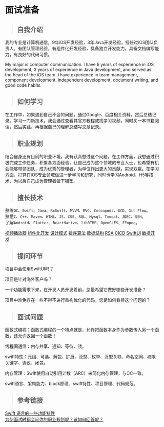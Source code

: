 # 面试准备

>## 自我介绍

我的专业是计算机通信，9年iOS开发经验，3年Java开发经验，担任过iOS团队负责人，有团队管理经验，有组件化开发经验，具备独立开发能力，具备文档编写能力，有良好的代码习惯。

My major is computer communication. I have 9 years of experience in iOS development, 3 years of experience in Java development, and served as the head of the iOS team. I have experience in team management, component development, independent development, document writing, and good code habits.

>## 如何学习

在工作中，如果遇到自己不会的问题，通过Google、百度相关资料，然后总结记录。学习一门新技术，我会通过查看其官方教程或找学习视频，同时买一本书籍阅读，然后实践，再根据自己的理解总结写文章记录。

>## 职业规划

结合自身还有目前的职业环境，我有认真想过这个问题。在工作方面，我想通过积极完成工作任务，积累各方面经验，让自己成为这个领域的专业人士，也希望有机会能够带领团队，成为优秀的管理者，为单位作出更大的贡献，实现双赢。在学习方面，打算在iOS专业领域做进一步学习和研究，同时也学习Android、H5等技术，为以后自己成为管理者做下铺垫。

>## 擅长技术

熟练`OC`、`Swift`、`Java`、`RxSwift`、`MVVM`、`MVC`、`Cocoapods`、`GCD`、`Git Flow`。  
熟悉`C`、`C++`、`Maven`、`HTML`、`JS`、`CSS`、`SQL`、`Mysql`、`Tomcat`、`JDBC`、`SSH`。  
了解`Android`、`Flutter`、`ReactNative`、`libRTMP`、`OpenGLES`、`FFmpeg`。

[视频播放器](视频播放器.html) [组件化开发](组件化开发.html) [设计模式](设计模式.html) [排序算法](排序算法.html) [数据结构](数据结构.html) [RSA](RSA.html) [CICD](../../pages/持续化集成CI/03_使用jenkins打包.html) [SwiftUI](SwiftUI.html) [敏捷开发](敏捷开发.html)

>## 提问环节

项目中会使用SwiftUI吗？

项目是针对海外客户吗？

一个功能需求下来，在开发人员开发着前，您最希望它做好哪些开发准备？

项目中难免存在一些不得不进行重构优化的代码，您是如何看待这个问题的？

>## 面试问题

函数式编程：函数式编程的一个特点就是，允许把函数本身作为参数传入另一个函数，还允许返回一个函数！

线程间通信：内存共享、通知、等待、锁。

swift特性：元组、可选、解包、扩展、泛型、枚举、泛型关联、命名空间、权限关键字、协议、闭包。

内存管理：Swift使用自动引用计数（ARC）来简化内存管理，与OC一致。

swift语言、架构能力、block原理、swift特性、项目管理、代码规范。

>## 参考链接
 
[Swift 语言的一些功能特性](https://juejin.cn/post/6844903933786210317)  
[为何面试时都会问你的职业规划呢？该如何回答呢？](https://www.zhihu.com/question/20054953)